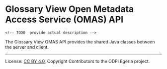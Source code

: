 <!-- SPDX-License-Identifier: CC-BY-4.0 -->
<!-- Copyright Contributors to the ODPi Egeria project.  -->

# Glossary View Open Metadata Access Service (OMAS) API

    <!-- TODO  provide actual description --> 

The Glossary View OMAS API provides the shared Java classes between the
server and client.


----
License: [CC BY 4.0](https://creativecommons.org/licenses/by/4.0/),
Copyright Contributors to the ODPi Egeria project.
